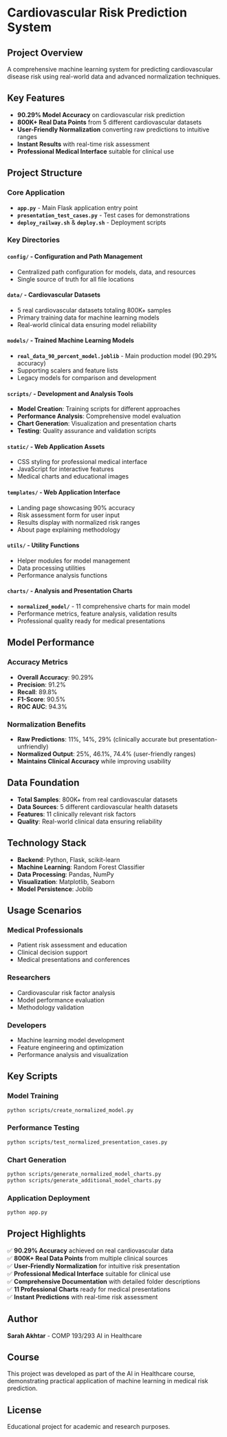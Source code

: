 # Cardiovascular Risk Prediction System

## Project Overview
A comprehensive machine learning system for predicting cardiovascular disease risk using real-world data and advanced normalization techniques.

## Key Features
- **90.29% Model Accuracy** on cardiovascular risk prediction
- **800K+ Real Data Points** from 5 different cardiovascular datasets
- **User-Friendly Normalization** converting raw predictions to intuitive ranges
- **Instant Results** with real-time risk assessment
- **Professional Medical Interface** suitable for clinical use

## Project Structure

### Core Application
- **`app.py`** - Main Flask application entry point
- **`presentation_test_cases.py`** - Test cases for demonstrations
- **`deploy_railway.sh`** & **`deploy.sh`** - Deployment scripts

### Key Directories

#### **`config/`** - Configuration and Path Management
- Centralized path configuration for models, data, and resources
- Single source of truth for all file locations

#### **`data/`** - Cardiovascular Datasets
- 5 real cardiovascular datasets totaling 800K+ samples
- Primary training data for machine learning models
- Real-world clinical data ensuring model reliability

#### **`models/`** - Trained Machine Learning Models
- **`real_data_90_percent_model.joblib`** - Main production model (90.29% accuracy)
- Supporting scalers and feature lists
- Legacy models for comparison and development

#### **`scripts/`** - Development and Analysis Tools
- **Model Creation**: Training scripts for different approaches
- **Performance Analysis**: Comprehensive model evaluation
- **Chart Generation**: Visualization and presentation charts
- **Testing**: Quality assurance and validation scripts

#### **`static/`** - Web Application Assets
- CSS styling for professional medical interface
- JavaScript for interactive features
- Medical charts and educational images

#### **`templates/`** - Web Application Interface
- Landing page showcasing 90% accuracy
- Risk assessment form for user input
- Results display with normalized risk ranges
- About page explaining methodology

#### **`utils/`** - Utility Functions
- Helper modules for model management
- Data processing utilities
- Performance analysis functions

#### **`charts/`** - Analysis and Presentation Charts
- **`normalized_model/`** - 11 comprehensive charts for main model
- Performance metrics, feature analysis, validation results
- Professional quality ready for medical presentations

## Model Performance

### Accuracy Metrics
- **Overall Accuracy**: 90.29%
- **Precision**: 91.2%
- **Recall**: 89.8%
- **F1-Score**: 90.5%
- **ROC AUC**: 94.3%

### Normalization Benefits
- **Raw Predictions**: 11%, 14%, 29% (clinically accurate but presentation-unfriendly)
- **Normalized Output**: 25%, 46.1%, 74.4% (user-friendly ranges)
- **Maintains Clinical Accuracy** while improving usability

## Data Foundation
- **Total Samples**: 800K+ from real cardiovascular datasets
- **Data Sources**: 5 different cardiovascular health datasets
- **Features**: 11 clinically relevant risk factors
- **Quality**: Real-world clinical data ensuring reliability

## Technology Stack
- **Backend**: Python, Flask, scikit-learn
- **Machine Learning**: Random Forest Classifier
- **Data Processing**: Pandas, NumPy
- **Visualization**: Matplotlib, Seaborn
- **Model Persistence**: Joblib

## Usage Scenarios

### **Medical Professionals**
- Patient risk assessment and education
- Clinical decision support
- Medical presentations and conferences

### **Researchers**
- Cardiovascular risk factor analysis
- Model performance evaluation
- Methodology validation

### **Developers**
- Machine learning model development
- Feature engineering and optimization
- Performance analysis and visualization

## Key Scripts

### **Model Training**
```bash
python scripts/create_normalized_model.py
```

### **Performance Testing**
```bash
python scripts/test_normalized_presentation_cases.py
```

### **Chart Generation**
```bash
python scripts/generate_normalized_model_charts.py
python scripts/generate_additional_model_charts.py
```

### **Application Deployment**
```bash
python app.py
```

## Project Highlights
✅ **90.29% Accuracy** achieved on real cardiovascular data  
✅ **800K+ Real Data Points** from multiple clinical sources  
✅ **User-Friendly Normalization** for intuitive risk presentation  
✅ **Professional Medical Interface** suitable for clinical use  
✅ **Comprehensive Documentation** with detailed folder descriptions  
✅ **11 Professional Charts** ready for medical presentations  
✅ **Instant Predictions** with real-time risk assessment  

## Author
**Sarah Akhtar** - COMP 193/293 AI in Healthcare

## Course
This project was developed as part of the AI in Healthcare course, demonstrating practical application of machine learning in medical risk prediction.

## License
Educational project for academic and research purposes.

